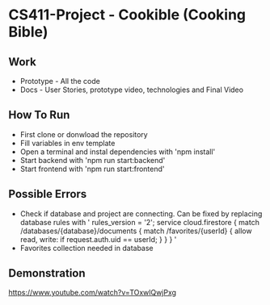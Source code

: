 # CS411-Project - Cookible (Cooking Bible)

## Work
- Prototype - All the code
- Docs - User Stories, prototype video, technologies and Final Video

## How To Run
- First clone or donwload the repository
- Fill variables in env template
- Open a terminal and instal dependencies with 'npm install'
- Start backend with 'npm run start:backend'
- Start frontend with 'npm run start:frontend'

## Possible Errors
- Check if database and project are connecting. Can be fixed by replacing database rules with '
rules_version = '2';
service cloud.firestore {
  match /databases/{database}/documents {
    match /favorites/{userId} {
      allow read, write: if request.auth.uid == userId;
    }
  }
}
'
- Favorites collection needed in database

## Demonstration
https://www.youtube.com/watch?v=TOxwlQwjPxg
